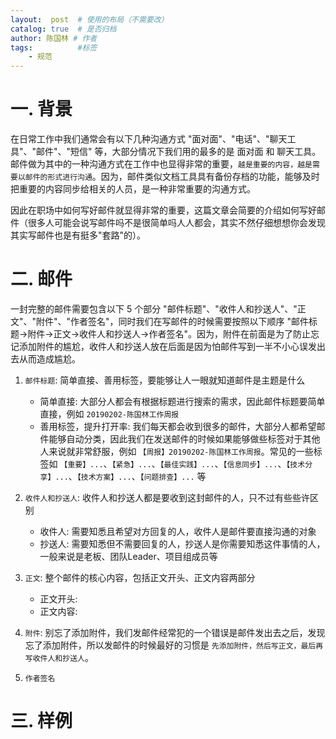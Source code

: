 ```yaml
---
layout:  post  # 使用的布局（不需要改）
catalog: true  # 是否归档
author: 陈国林 # 作者
tags:          #标签
    - 规范
---
```


# 一. 背景
在日常工作中我们通常会有以下几种沟通方式 "面对面"、"电话"、"聊天工具"、"邮件"、"短信" 等，大部分情况下我们用的最多的是 面对面 和 聊天工具。邮件做为其中的一种沟通方式在工作中也显得非常的重要，`越是重要的内容，越是需要以邮件的形式进行沟通`。因为，邮件类似文档工具具有备份存档的功能，能够及时把重要的内容同步给相关的人员，是一种非常重要的沟通方式。

因此在职场中如何写好邮件就显得非常的重要，这篇文章会简要的介绍如何写好邮件（很多人可能会说写邮件吗不是很简单吗人人都会，其实不然仔细想想你会发现其实写邮件也是有挺多"套路"的）。

# 二. 邮件
一封完整的邮件需要包含以下 5 个部分 "邮件标题"、"收件人和抄送人"、"正文"、"附件"、"作者签名"，同时我们在写邮件的时候需要按照以下顺序 "邮件标题->附件->正文->收件人和抄送人->作者签名"。因为，附件在前面是为了防止忘记添加附件的尴尬，收件人和抄送人放在后面是因为怕邮件写到一半不小心误发出去从而造成尴尬。

1. `邮件标题`: 简单直接、善用标签，要能够让人一眼就知道邮件是主题是什么
    + 简单直接: 大部分人都会有根据标题进行搜索的需求，因此邮件标题要简单直接，例如 `20190202-陈国林工作周报`
    + 善用标签，提升打开率: 我们每天都会收到很多的邮件，大部分人都希望邮件能够自动分类，因此我们在发送邮件的时候如果能够做些标签对于其他人来说就非常舒服，例如 `【周报】20190202-陈国林工作周报`。常见的一些标签如 `【重要】...`、`【紧急】...`、`【最佳实践】...`、`【信息同步】...`、`【技术分享】...`、`【技术方案】...`、`【问题排查】...` 等
2. `收件人和抄送人`: 收件人和抄送人都是要收到这封邮件的人，只不过有些些许区别
    + 收件人: 需要知悉且希望对方回复的人，收件人是邮件要直接沟通的对象
    + 抄送人: 需要知悉但不需要回复的人，抄送人是你需要知悉这件事情的人，一般来说是老板、团队Leader、项目组成员等
3. `正文`: 整个邮件的核心内容，包括正文开头、正文内容两部分
    + 正文开头: 
    + 正文内容:
4. `附件`: 别忘了添加附件，我们发邮件经常犯的一个错误是邮件发出去之后，发现忘了添加附件，所以发邮件的时候最好的习惯是 `先添加附件，然后写正文，最后再写收件人和抄送人`。

5. `作者签名`

# 三. 样例
